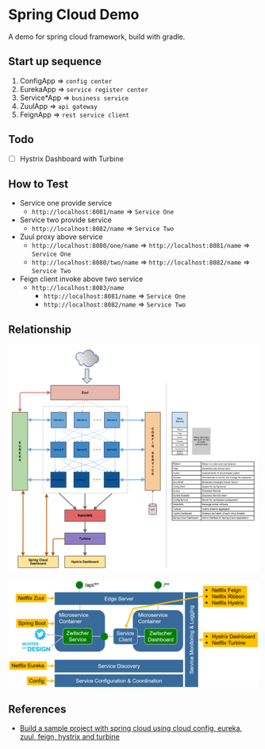 # Spring Cloud Demo

A demo for spring cloud framework, build with gradle.

## Start up sequence

1. ConfigApp  => `config center`
2. EurekaApp => `service register center` 
3. Service*App => `business service` 
4. ZuulApp => `api gateway`
5. FeignApp => `rest service client`

## Todo

- [ ] Hystrix Dashboard with Turbine

## How to Test

- Service one provide service 
  - `http://localhost:8081/name` => `Service One`
- Service two provide service 
  - `http://localhost:8082/name` => `Service Two`
- Zuul proxy above service
  - `http://localhost:8080/one/name` => `http://localhost:8081/name`  => `Service One`
  - `http://localhost:8080/two/name` => `http://localhost:8082/name` => `Service Two`
- Feign client invoke above two service
  - `http://localhost:8083/name`
    - `http://localhost:8081/name`  => `Service One`
    - `http://localhost:8082/name` => `Service Two`

## Relationship


![](doc/relationship.png)

![](doc/relationship2.png)


## References

- [Build a sample project with spring cloud using cloud config, eureka, zuul, feign, hystrix and turbine](https://medium.com/@27.rahul.k/build-a-sample-project-with-spring-cloud-using-cloud-config-eureka-zuul-feign-hystrix-and-378b16bcb7c3)